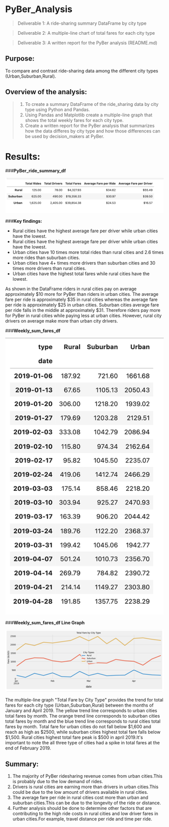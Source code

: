 # PyBer_Analysis

>Deliverable 1: A ride-sharing summary DataFrame by city type

>Deliverable 2: A multiple-line chart of total fares for each city type

>Deliverable 3: A written report for the PyBer analysis (README.md)

## Purpose:
To compare and contrast ride-sharing data among the different city types (Urban,Suburban,Rural).

## Overview of the analysis:
>1. To create a summary DataFrame of the ride_sharing data by city type using Python and Pandas.
>2. Using Pandas and Matplotlib create a multiple-line graph that shows the total weekly fares for each city type.
>3. Create a written report for the PyBer analysis that summarizes how the data differes by city type and how those differences can be used by decision_makers at PyBer.

# Results:
###**PyBer_ride_summary_df**

![](Images/PyBer_summary_df.png)

###**Key findings:**

* Rural cities have the highest average fare per driver while urban cities have the lowest.
* Rural cities have the highest average fare per driver while urban cities have the lowest.
* Urban cities have 10 times more total rides than rural cities and 2.6 times more rides than suburban cities.
* Urban cities have 4+ times more drivers than suburban cities and 30 times more drivers than rural cities.
* Urban cities have the highest total fares while rural cities have the lowest.

As shown in the DataFrame riders in rural cities pay on average approximately $10 more for PyBer than riders in urban cities. The average fare per ride is approximately $35 in rural cities whereas the average fare per ride is approximately $25 in urban cities. Suburban cities average fare per ride falls in the middle at approximately $31. Therefore riders pay more for PyBer in rural cities while paying less at urban cities. However, rural city drivers on average make more than urban city drivers.

###**Weekly_sum_fares_df**

![](Images/weekly_sum_fares_df.png)


###**Weekly_sum_fares_df Line Graph**

![](Images/weekly_sum_fares_df_linegraph.png)

The multiple-line graph "Total Fare by City Type" provides the trend for total fares for each city type (Urban,Suburban,Rural) between the months of January and April 2019. The yellow trend line corresponds to urban cities total fares by month. The orange trend line corresponds to suburban cities total fares by month and the blue trend line corresponds to rural cities total fares by month. Total fare for urban cities do not fall below $1,600 and reach as high as $2500, while suburban cities highest total fare falls below $1,500. Rural cities highest total fare peak is $500 in april 2019.It's important to note the all three type of cities had a spike in total fares at the end of February 2019.

## Summary:
1. The majority of PyBer ridesharing revenue comes from urban cities.This is probably due to the low demand of rides.
2. Drivers is rural cities are earning more than drivers in urban cities.This could be due to the low amount of drivers available in rural cities.
3. The average fare per ride in rural cities cost more than urban and suburban cities.This can be due to the longevity of the ride or distance.
4. Further analysis should be done to determine other factors that are contributing to the high ride costs in rural cities and low driver fares in urban cities.For example, travel distance per ride and time per ride.
